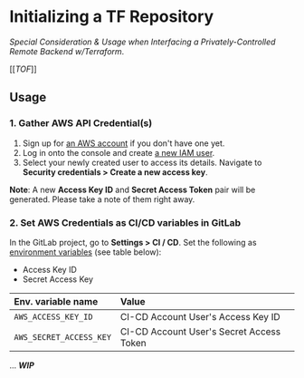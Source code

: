 # Initializing a TF Repository #

*Special Consideration & Usage when Interfacing a Privately-Controlled Remote Backend w/Terraform*.

[[_TOF_]]

## Usage ##

### 1. Gather AWS API Credential(s) ###

1. Sign up for [an AWS account](https://docs.aws.amazon.com/IAM/latest/UserGuide/getting-set-up.html) if you don't have
   one yet.
1. Log in onto the console and create [a new IAM user](https://console.aws.amazon.com/iam/home#/home).
1. Select your newly created user to access its details. Navigate to **Security credentials > Create a new access key**.

**Note**: A new **Access Key ID** and **Secret Access Token** pair will be generated. Please take a note of them right
away.

### 2. Set AWS Credentials as CI/CD variables in GitLab ###

In the GitLab project, go to **Settings > CI / CD**. Set the following as
[environment variables](https://docs.gitlab.com/ee/ci/variables/#add-a-cicd-variable-to-a-project)
(see table below):

- Access Key ID
- Secret Access Key

| Env. variable name      | Value                                    |
|:------------------------|:-----------------------------------------|
| `AWS_ACCESS_KEY_ID`     | CI-CD Account User's Access Key ID       |
| `AWS_SECRET_ACCESS_KEY` | CI-CD Account User's Secret Access Token |

... ***WIP***